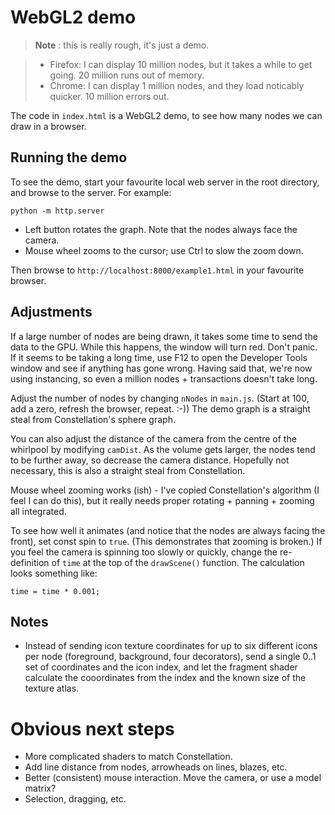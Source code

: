 # WebGL2 demo

> **Note** : this is really rough, it's just a demo.

> - Firefox: I can display 10 million nodes, but it takes a while to get going. 20 million runs out of memory.
> - Chrome: I can display 1 million nodes, and they load noticably quicker. 10 million errors out.

The code in `index.html` is a WebGL2 demo, to see how many nodes we can draw in a browser.

## Running the demo

To see the demo, start your favourite local web server in the root directory, and browse to the server. For example:

```
python -m http.server
```

* Left button rotates the graph. Note that the nodes always face the camera.
* Mouse wheel zooms to the cursor; use Ctrl to slow the zoom down.

Then browse to `http://localhost:8000/example1.html` in your favourite browser.

## Adjustments

If a large number of nodes are being drawn, it takes some time to send the data to the GPU. While this happens, the window will turn red. Don't panic. If it seems to be taking a long time, use F12 to open the Developer Tools window and see if anything has gone wrong. Having said that, we're now using instancing, so even a million nodes + transactions doesn't take long.

Adjust the number of nodes by changing `nNodes` in `main.js`. (Start at 100, add a zero, refresh the browser, repeat. :-)) The demo graph is a straight steal from Constellation's sphere graph.

You can also adjust the distance of the camera from the centre of the whirlpool by modifying `camDist`. As the volume gets larger, the nodes tend to be further away, so decrease the camera distance. Hopefully not necessary, this is also a straight steal from Constellation.

Mouse wheel zooming works (ish) - I've copied Constellation's algorithm (I feel I can do this), but it really needs proper rotating + panning + zooming all integrated.

To see how well it animates (and notice that the nodes are always facing the front), set const spin to `true`. (This demonstrates that zooming is broken.)
If you feel the camera is spinning too slowly or quickly, change the re-definition of `time` at the top of the `drawScene()` function. The calculation looks something like:
```
time = time * 0.001;
```

## Notes

- Instead of sending icon texture coordinates for up to six different icons per node (foreground, background, four decorators), send a single 0..1 set of coordinates and the icon index, and let the fragment shader calculate the cooordinates from the index and the known size of the texture atlas.

# Obvious next steps

- More complicated shaders to match Constellation.
- Add line distance from nodes, arrowheads on lines, blazes, etc.
- Better (consistent) mouse interaction. Move the camera, or use a model matrix?
- Selection, dragging, etc.
